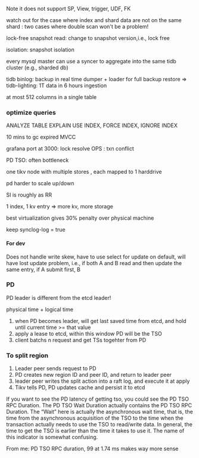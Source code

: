 Note it does not support SP, View, trigger, UDF, FK 

watch out for the case where index and shard data are not on the same shard : two cases where double scan won't be a problem! 

lock-free snapshot read: change to snapshot version,i.e., lock free

isolation: snapshot isolation

every mysql master can use a syncer to aggregate into the same tidb cluster (e.g., sharded db)

tidb binlog: backup in real time
dumper + loader for full backup restore => tidb-lighting: 1T data in 6 hours ingestion

at most 512 columns in a single table 

### optimize queries
ANALYZE TABLE
EXPLAIN
USE INDEX, FORCE INDEX, IGNORE INDEX

10 mins to gc expired MVCC

grafana port at 3000: lock resolve OPS : txn conflict

PD TSO: often bottleneck

one tikv node with multiple stores , each mapped to 1 harddrive

pd harder to scale up/down

SI is roughly as RR

1 index, 1 kv entry => more kv, more storage

best virtualization gives 30% penalty over physical machine

keep synclog-log = true

#### For dev 

Does not handle write skew, have to use select for update
on default, will have lost update problem, i.e., if both A and B read and then update the same entry, if A submit first, B 

### PD

PD leader is different from the etcd leader!

physical time + logical time
1. when PD becomes leader, will get last saved time from etcd, and hold until current time >= that value
2. apply a lease to etcd, within this window PD will be the TSO
3. client batchs n request and get TSs togehter from PD

### To split region
1. Leader peer sends request to PD
2. PD creates new region ID and peer ID, and return to leader peer
3. leader peer writes the split action into a raft log, and execute it at apply
4. Tikv tells PD, PD updates cache and persist it to etcd



If you want to see the PD latency of getting tso, you could see the PD TSO RPC Duration. The PD TSO Wait Duration actually contains the PD TSO RPC Duration. The “Wait” here is actually the asynchronous wait time, that is, the time from the asynchronous acquisition of the TSO to the time when the transaction actually needs to use the TSO to read/write data. In general, the time to get the TSO is earlier than the time it takes to use it. The name of this indicator is somewhat confusing.

From me: PD TSO RPC duration, 99 at 1.74 ms makes way more sense
